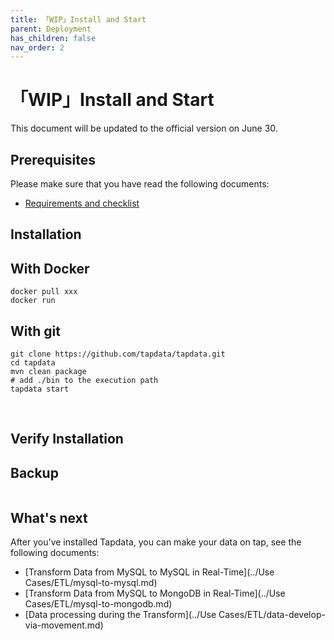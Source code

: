 ```yaml
---
title: 「WIP」Install and Start
parent: Deployment
has_children: false
nav_order: 2
---
```

# 「WIP」Install and Start
This document will be updated to the official version on June 30.

## Prerequisites

Please make sure that you have read the following documents:

- [Requirements and checklist](./requirements-and-checklist.md)

## Installation

## With Docker

	docker pull xxx
	docker run 

## With git

	git clone https://github.com/tapdata/tapdata.git
	cd tapdata
	mvn clean package
	# add ./bin to the execution path
	tapdata start


​	

## Verify Installation

	



## Backup

```
```









## What's next

After you've installed Tapdata, you can make your data on tap, see the following documents:

- [Transform Data from MySQL to MySQL in Real-Time](../Use Cases/ETL/mysql-to-mysql.md)
- [Transform Data from MySQL to MongoDB in Real-Time](../Use Cases/ETL/mysql-to-mongodb.md)
- [Data processing during the Transform](../Use Cases/ETL/data-develop-via-movement.md)
